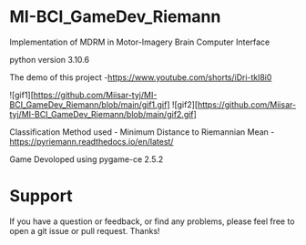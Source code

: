 # MI-BCI_GameDev_Riemann
Implementation of MDRM in Motor-Imagery Brain Computer Interface 

python version 3.10.6

The demo of this project
-https://www.youtube.com/shorts/iDri-tkl8i0

![gif1][https://github.com/Miisar-tyj/MI-BCI_GameDev_Riemann/blob/main/gif1.gif]
![gif2][https://github.com/Miisar-tyj/MI-BCI_GameDev_Riemann/blob/main/gif2.gif]

Classification Method used - Minimum Distance to Riemannian Mean
-https://pyriemann.readthedocs.io/en/latest/

Game Devoloped using pygame-ce 2.5.2 

# Support
If you have a question or feedback, or find any problems, please feel free to open a git issue or pull request. Thanks!
